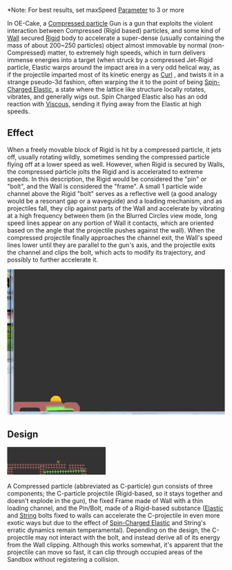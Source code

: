 \*Note: For best results, set maxSpeed [Parameter](/Parameters.md "Parameters") to 3 or more

In OE-Cake, a [Compressed particle](/Compressed%20particle.md "Compressed particle") Gun is a gun that exploits the violent interaction between Compressed (Rigid based) particles, and some kind of [Wall](/Wall.md "Wall") secured [Rigid](/Rigid.md "Rigid") body to accelerate a super-dense (usually containing the mass of about 200\~250 particles) object almost immovable by normal (non-Compressed) matter, to extremely high speeds, which in turn delivers immense energies into a target (when struck by a compressed Jet-Rigid particle, Elastic warps around the impact area in a very odd helical way, as if the projectile imparted most of its kinetic energy as [Curl](https://en.wikipedia.org/wiki/Curl_(mathematics)) , and twists it in a strange pseudo-3d fashion, often warping the it to the point of being [Spin-Charged Elastic](/Spin-Charged%20Elastic.md "Spin-Charged Elastic"), a state where the lattice like structure locally rotates, vibrates, and generally wigs out. Spin Charged Elastic also has an odd reaction with [Viscous](/Viscous.md "Viscous"), sending it flying away from the Elastic at high speeds.

## Effect

When a freely movable block of Rigid is hit by a compressed particle, it jets off, usually rotating wildly, sometimes sending the compressed particle flying off at a lower speed as well. However, when Rigid is secured by Walls, the compressed particle jolts the Rigid and is accelerated to extreme speeds.
In this description, the Rigid would be considered the "pin" or "bolt", and the Wall is considered the "frame". A small 1 particle wide channel above the Rigid "bolt" serves as a reflective well (a good analogy would be a resonant gap or a waveguide) and a loading mechanism, and as projectiles fall, they clip against parts of the Wall and accelerate by vibrating at a high frequency between them (in the Blurred Circles view mode, long speed lines appear on any portion of Wall it contacts, which are oriented based on the angle that the projectile pushes against the wall). When the compressed projectile finally approaches the channel exit, the Wall's speed lines lower until they are parallel to the gun's axis, and the projectile exits the channel and clips the bolt, which acts to modify its trajectory, and possibly to further accelerate it.

![Jetgunblob.jpg](/images/Jetgunblob.jpg "Jetgunblob.jpg")

## Design

![Crosses view of a Compressed particle jetgun. Yellow is the Jet(+Rigid) projectile, Green is the Rigid pin/bolt, and the brown is the Wall frame](/images/Jetguncrosses.jpg "Crosses view of a Compressed particle jetgun. Yellow is the Jet(+Rigid) projectile, Green is the Rigid pin/bolt, and the brown is the Wall frame")

A Compressed particle (abbreviated as C-particle) gun consists of three components; the C-particle projectile (Rigid-based, so it stays together and doesn't explode in the gun), the fixed Frame made of Wall with a thin loading channel, and the Pin/Bolt, made of a Rigid-based substance ([Elastic](/Elastic.md "Elastic") and [String](/String.md "String") bolts fixed to walls can accelerate the C-projectile in even more exotic ways but due to the effect of [Spin-Charged Elastic](/Spin-Charged%20Elastic.md "Spin-Charged Elastic") and String's erratic dynamics remain temperamental).
Depending on the design, the C-projectile may not interact with the bolt, and instead derive all of its energy from the Wall clipping. Although this works somewhat, it's apparent that the projectile can move so fast, it can clip through occupied areas of the Sandbox without registering a collision.

